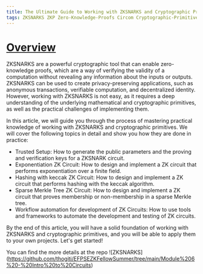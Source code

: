 ```yaml
---
title: The Ultimate Guide to Working with ZKSNARKS and Cryptographic Primitives - From Trusted Setup to Workflow Automation
tags: ZKSNARKS ZKP Zero-Knowledge-Proofs Circom Cryptographic-Primitives Trusted-setup Powers-of-Tau Groth16 Sparse-Merkle-Tree keccak Exponentiation workflow-automation
---
```



# [Overview](#overview)

ZKSNARKS are a powerful cryptographic tool that can enable zero-knowledge proofs, which are a way of verifying the validity of a computation without revealing any information about the inputs or outputs. ZKSNARKS can be used to create privacy-preserving applications, such as anonymous transactions, verifiable computation, and decentralized identity. However, working with ZKSNARKS is not easy, as it requires a deep understanding of the underlying mathematical and cryptographic primitives, as well as the practical challenges of implementing them.

In this article, we will guide you through the process of mastering practical knowledge of working with ZKSNARKS and cryptographic primitives. We will cover the following topics in detail and show you how they are done in practice:

- Trusted Setup: How to generate the public parameters and the proving and verification keys for a ZKSNARK circuit.
- Exponentiation ZK Circuit: How to design and implement a ZK circuit that performs exponentiation over a finite field.
- Hashing with keccak ZK Circuit: How to design and implement a ZK circuit that performs hashing with the keccak algorithm.
- Sparse Merkle Tree ZK Circuit: How to design and implement a ZK circuit that proves membership or non-membership in a sparse Merkle tree.
- Workflow automation for development of ZK Circuits: How to use tools and frameworks to automate the development and testing of ZK circuits.

By the end of this article, you will have a solid foundation of working with ZKSNARKS and cryptographic primitives, and you will be able to apply them to your own projects. Let's get started!

You can find the more details at the repo ![ZKSNARKS] (https://github.com/thogiti/EFPSEZKFellowSummer/tree/main/Module%206%20-%20Intro%20to%20Circuits)
